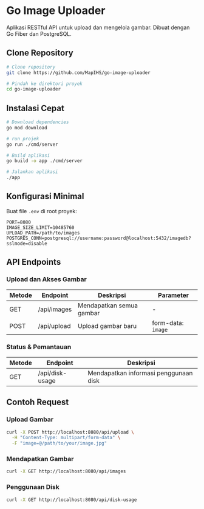 # Go Image Uploader

Aplikasi RESTful API untuk upload dan mengelola gambar. Dibuat dengan Go Fiber dan PostgreSQL.

## Clone Repository

```bash
# Clone repository
git clone https://github.com/MapIHS/go-image-uploader

# Pindah ke direktori proyek
cd go-image-uploader
```

## Instalasi Cepat

```bash
# Download dependencies
go mod download

# run projek
go run ./cmd/server

# Build aplikasi
go build -o app ./cmd/server

# Jalankan aplikasi
./app
```

## Konfigurasi Minimal

Buat file `.env` di root proyek:

```
PORT=8080
IMAGE_SIZE_LIMIT=10485760
UPLOAD_PATH=/path/to/images
POSTGRES_CONN=postgresql://username:password@localhost:5432/imagedb?sslmode=disable
```

## API Endpoints

### Upload dan Akses Gambar

| Metode | Endpoint | Deskripsi | Parameter |
|--------|----------|-----------|-----------|
| GET | /api/images | Mendapatkan semua gambar | - |
| POST | /api/upload | Upload gambar baru | form-data: `image` |

### Status & Pemantauan

| Metode | Endpoint | Deskripsi |
|--------|----------|-----------|
| GET | /api/disk-usage | Mendapatkan informasi penggunaan disk |

## Contoh Request

### Upload Gambar
```bash
curl -X POST http://localhost:8080/api/upload \
  -H "Content-Type: multipart/form-data" \
  -F "image=@/path/to/your/image.jpg"
```

### Mendapatkan Gambar
```bash
curl -X GET http://localhost:8080/api/images
```

### Penggunaan Disk
```bash
curl -X GET http://localhost:8080/api/disk-usage
```